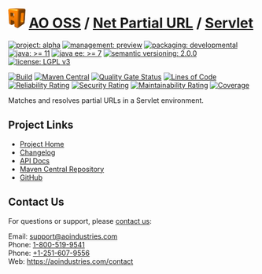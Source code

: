 # [<img src="ao-logo.png" alt="AO Logo" width="35" height="40">](https://github.com/ao-apps) [AO OSS](https://github.com/ao-apps/ao-oss) / [Net Partial URL](https://github.com/ao-apps/ao-net-partial-url) / [Servlet](https://github.com/ao-apps/ao-net-partial-url-servlet)

[![project: alpha](https://oss.aoapps.com/ao-badges/project-alpha.svg)](https://aoindustries.com/life-cycle#project-alpha)
[![management: preview](https://oss.aoapps.com/ao-badges/management-preview.svg)](https://aoindustries.com/life-cycle#management-preview)
[![packaging: developmental](https://oss.aoapps.com/ao-badges/packaging-developmental.svg)](https://aoindustries.com/life-cycle#packaging-developmental)  
[![java: &gt;= 11](https://oss.aoapps.com/ao-badges/java-11.svg)](https://docs.oracle.com/en/java/javase/11/)
[![java ee: &gt;= 7](https://oss.aoapps.com/ao-badges/javaee-7.svg)](https://docs.oracle.com/javaee/7/)
[![semantic versioning: 2.0.0](https://oss.aoapps.com/ao-badges/semver-2.0.0.svg)](http://semver.org/spec/v2.0.0.html)
[![license: LGPL v3](https://oss.aoapps.com/ao-badges/license-lgpl-3.0.svg)](https://www.gnu.org/licenses/lgpl-3.0)

[![Build](https://github.com/ao-apps/ao-net-partial-url-servlet/workflows/Build/badge.svg?branch=master)](https://github.com/ao-apps/ao-net-partial-url-servlet/actions?query=workflow%3ABuild)
[![Maven Central](https://maven-badges.herokuapp.com/maven-central/com.aoapps/ao-net-partial-url-servlet/badge.svg)](https://maven-badges.herokuapp.com/maven-central/com.aoapps/ao-net-partial-url-servlet)
[![Quality Gate Status](https://sonarcloud.io/api/project_badges/measure?branch=master&project=com.aoapps%3Aao-net-partial-url-servlet&metric=alert_status)](https://sonarcloud.io/dashboard?branch=master&id=com.aoapps%3Aao-net-partial-url-servlet)
[![Lines of Code](https://sonarcloud.io/api/project_badges/measure?branch=master&project=com.aoapps%3Aao-net-partial-url-servlet&metric=ncloc)](https://sonarcloud.io/component_measures?branch=master&id=com.aoapps%3Aao-net-partial-url-servlet&metric=ncloc)  
[![Reliability Rating](https://sonarcloud.io/api/project_badges/measure?branch=master&project=com.aoapps%3Aao-net-partial-url-servlet&metric=reliability_rating)](https://sonarcloud.io/component_measures?branch=master&id=com.aoapps%3Aao-net-partial-url-servlet&metric=Reliability)
[![Security Rating](https://sonarcloud.io/api/project_badges/measure?branch=master&project=com.aoapps%3Aao-net-partial-url-servlet&metric=security_rating)](https://sonarcloud.io/component_measures?branch=master&id=com.aoapps%3Aao-net-partial-url-servlet&metric=Security)
[![Maintainability Rating](https://sonarcloud.io/api/project_badges/measure?branch=master&project=com.aoapps%3Aao-net-partial-url-servlet&metric=sqale_rating)](https://sonarcloud.io/component_measures?branch=master&id=com.aoapps%3Aao-net-partial-url-servlet&metric=Maintainability)
[![Coverage](https://sonarcloud.io/api/project_badges/measure?branch=master&project=com.aoapps%3Aao-net-partial-url-servlet&metric=coverage)](https://sonarcloud.io/component_measures?branch=master&id=com.aoapps%3Aao-net-partial-url-servlet&metric=Coverage)

Matches and resolves partial URLs in a Servlet environment.

## Project Links
* [Project Home](https://oss.aoapps.com/net-partial-url/servlet/)
* [Changelog](https://oss.aoapps.com/net-partial-url/servlet/changelog)
* [API Docs](https://oss.aoapps.com/net-partial-url/servlet/apidocs/)
* [Maven Central Repository](https://central.sonatype.com/artifact/com.aoapps/ao-net-partial-url-servlet)
* [GitHub](https://github.com/ao-apps/ao-net-partial-url-servlet)

## Contact Us
For questions or support, please [contact us](https://aoindustries.com/contact):

Email: [support@aoindustries.com](mailto:support@aoindustries.com)  
Phone: [1-800-519-9541](tel:1-800-519-9541)  
Phone: [+1-251-607-9556](tel:+1-251-607-9556)  
Web: https://aoindustries.com/contact
